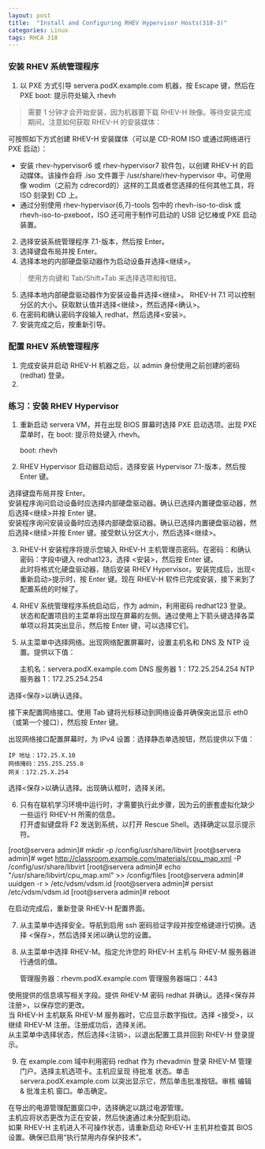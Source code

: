 ```yaml
---
layout: post
title:  "Install and Configuring RHEV Hypervisor Hosts(318-3)"
categories: Linux
tags: RHCA 318
---
```


### 安装 RHEV 系统管理程序

1. 以 PXE 方式引导 servera.podX.example.com 机器，按 Escape 键，然后在 PXE boot: 提示符处输入 rhevh

> 需要 1 分钟才会开始安装，因为机器要下载 RHEV-H 映像。等待安装完成期间，注意如何获取 RHEV-H 的安装媒体：

可按照如下方式创建 RHEV-H 安装媒体（可以是 CD-ROM ISO 或通过网络进行 PXE 启动）：

*    安装 rhev-hypervisor6 或 rhev-hypervisor7 软件包，以创建 RHEV-H 的启动媒体。该操作会将 .iso 文件置于 /usr/share/rhev-hypervisor 中。可使用像 wodim（之前为 cdrecord的）这样的工具或者您选择的任何其他工具，将 ISO 刻录到 CD 上。
*    通过分别使用 rhev-hypervisor{6,7}-tools 包中的 rhevh-iso-to-disk 或 rhevh-iso-to-pxeboot，ISO 还可用于制作可启动的 USB 记忆棒或 PXE 启动装置。

2. 选择安装系统管理程序 7.1-版本，然后按 Enter。
3. 选择键盘布局并按 Enter。
4. 选择本地的内部硬盘驱动器作为启动设备并选择<继续>。

> 使用方向键和 Tab/Shift+Tab 来选择选项和按钮。

5. 选择本地内部硬盘驱动器作为安装设备并选择<继续>。 RHEV-H 7.1 可以控制分区的大小。获取默认值并选择<继续>，然后选择<确认>。
6. 在密码和确认密码字段输入 redhat，然后选择<安装>。
7. 安装完成之后，按重新引导。 


### 配置 RHEV 系统管理程序

1. 完成安装并启动 RHEV-H 机器之后，以 admin 身份使用之前创建的密码 (redhat) 登录。
2. 


### 练习：安装 RHEV Hypervisor

1. 重新启动 servera VM，并在出现 BIOS 屏幕时选择 PXE 启动选项。出现 PXE 菜单时，在 boot: 提示符处键入 rhevh。

    boot: rhevh

2. RHEV Hypervisor 启动器启动后，选择安装 Hypervisor 7.1-版本，然后按 Enter 键。

选择键盘布局并按 Enter。    
安装程序询问启动设备时应选择内部硬盘驱动器。确认已选择内置硬盘驱动器，然后选择<继续>并按 Enter 键。     
安装程序询问安装设备时应选择内部硬盘驱动器。确认已选择内置硬盘驱动器，然后选择<继续>并按 Enter 键。接受默认分区大小，然后选择<继续>。     

3. RHEV-H 安装程序将提示您输入 RHEV-H 主机管理员密码。在密码：和确认密码：字段中键入 redhat123，选择 <安装>，然后按 Enter 键。    
此时将格式化硬盘驱动器，随后安装 RHEV Hypervisor。安装完成后，出现<重新启动>提示时，按 Enter 键。现在 RHEV-H 软件已完成安装，接下来到了配置系统的时候了。

4. RHEV 系统管理程序系统启动后，作为 admin，利用密码 redhat123 登录。状态和配置项目的主菜单将出现在屏幕的左侧。通过使用上下箭头键选择各菜单项以将其突出显示，然后按 Enter 键，可以选择它们。 
5. 从主菜单中选择网络。出现网络配置屏幕时，设置主机名和 DNS 及 NTP 设置。提供以下值：

    主机名：servera.podX.example.com
    DNS 服务器 1：172.25.254.254
    NTP 服务器 1：172.25.254.254

选择<保存>以确认选择。

接下来配置网络接口。使用 Tab 键将光标移动到网络设备并确保突出显示 eth0（或第一个接口），然后按 Enter 键。

出现网络接口配置屏幕时，为 IPv4 设置：选择静态单选按钮，然后提供以下值：

    IP 地址：172.25.X.10
    网络掩码：255.255.255.0
    网关：172.25.X.254

选择<保存>以确认选择。出现确认框时，选择关闭。 

6. 只有在联机学习环境中运行时，才需要执行此步骤，因为云的嵌套虚拟化缺少一些运行 RHEV-H 所需的信息。    
打开虚拟键盘将 F2 发送到系统，以打开 Rescue Shell。选择确定以显示提示符。

[root@servera admin]# mkdir -p /config/usr/share/libvirt
[root@servera admin]# wget http://classroom.example.com/materials/cpu_map.xml -P /config/usr/share/libvirt
[root@servera admin]# echo "/usr/share/libvirt/cpu_map.xml" >> /config/files
[root@servera admin]# uuidgen -r > /etc/vdsm/vdsm.id
[root@servera admin]# persist /etc/vdsm/vdsm.id
[root@servera admin]# reboot

在启动完成后，重新登录 RHEV-H 配置界面。 

7. 从主菜单中选择安全。导航到启用 ssh 密码验证字段并按空格键进行切换。选择 <保存>，然后选择关闭以确认您的设置。

8. 从主菜单中选择 RHEV-M。指定允许您的 RHEV-H 主机与 RHEV-M 服务器进行通信的值。

    管理服务器：rhevm.podX.example.com
    管理服务器端口：443

使用提供的信息填写相关字段。提供 RHEV-M 密码 redhat 并确认。选择<保存并注册>，以保存您的更改。    
当 RHEV-H 主机联系 RHEV-M 服务器时，它应显示数字指纹。选择 <接受>，以继续 RHEV-M 注册。注册成功后，选择关闭。    
从主菜单中选择状态，然后选择<注销>，以退出配置工具并回到 RHEV-H 登录提示。 

9. 在 example.com 域中利用密码 redhat 作为 rhevadmin 登录 RHEV-M 管理门户。选择主机选项卡。主机应呈现 待批准 状态。单击 servera.podX.example.com 以突出显示它，然后单击批准按钮。审核 编辑 & 批准主机 窗口。单击确定。

在导出的电源管理配置窗口中，选择确定以跳过电源管理。    
主机应将状态更改为正在安装，然后快速通过未分配到启动。    
如果 RHEV-H 主机进入不可操作状态，请重新启动 RHEV-H 主机并检查其 BIOS 设置。确保已启用“执行禁用内存保护技术”。






